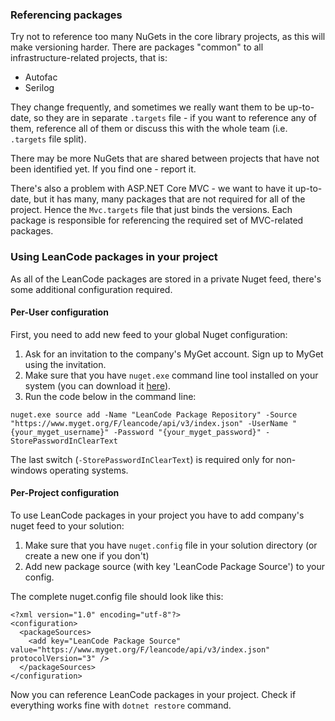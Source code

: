 ### Referencing packages

Try not to reference too many NuGets in the core library projects, as this will make versioning harder. There are packages "common" to all infrastructure-related projects, that is:

 - Autofac
 - Serilog

They change frequently, and sometimes we really want them to be up-to-date, so they are in separate `.targets` file - if you want to reference any of them, reference all of them or discuss this with the whole team (i.e. `.targets` file split).

There may be more NuGets that are shared between projects that have not been identified yet. If you find one - report it.

There's also a problem with ASP.NET Core MVC - we want to have it up-to-date, but it has many, many packages that are not required for all of the project. Hence the `Mvc.targets` file that just binds the versions. Each package is responsible for referencing the required set of MVC-related packages.

### Using LeanCode packages in your project

As all of the LeanCode packages are stored in a private Nuget feed, there's some additional configuration required.

#### Per-User configuration
First, you need to add new feed to your global Nuget configuration:

1. Ask for an invitation to the company's MyGet account. Sign up to MyGet using the invitation.
2. Make sure that you have `nuget.exe` command line tool installed on your system (you can download it [here](https://dist.nuget.org/index.html)).
3. Run the code below in the command line:

```
nuget.exe source add -Name "LeanCode Package Repository" -Source "https://www.myget.org/F/leancode/api/v3/index.json" -UserName "{your_myget_username}" -Password "{your_myget_password}" -StorePasswordInClearText
```

The last switch (`-StorePasswordInClearText`) is required only for non-windows operating systems.

#### Per-Project configuration
To use LeanCode packages in your project you have to add company's nuget feed to your solution:

1. Make sure that you have `nuget.config` file in your solution directory (or create a new one if you don't)
2. Add new package source (with key 'LeanCode Package Source') to your config.

The complete nuget.config file should look like this:

```
<?xml version="1.0" encoding="utf-8"?>
<configuration>
  <packageSources>
    <add key="LeanCode Package Source" value="https://www.myget.org/F/leancode/api/v3/index.json" protocolVersion="3" />
  </packageSources>
</configuration>
```

Now you can reference LeanCode packages in your project. Check if everything works fine with `dotnet restore` command.

